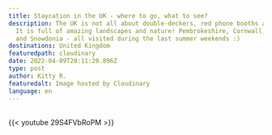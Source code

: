 ```yaml
---
title: Staycation in the UK - where to go, what to see?
description: The UK is not all about double-deckers, red phone booths and pints.
  It is full of amazing landscapes and nature! Pembrokeshire, Cornwall, Devon
  and Snowdonia - all visited during the last summer weekends :)
destinations: United Kingdom
featuredpath: cloudinary
date: 2022-04-09T20:11:20.896Z
type: post
author: Kitty R.
featuredalt: Image hosted by Cloudinary
language: en
---
```

<br>{{< youtube 29S4FVbRoPM >}}</br>